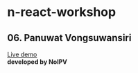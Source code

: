 # n-react-workshop
## 06. Panuwat Vongsuwansiri

[Live demo](https://n-react-todos.web.app/)
<br />
**developed by NolPV**
